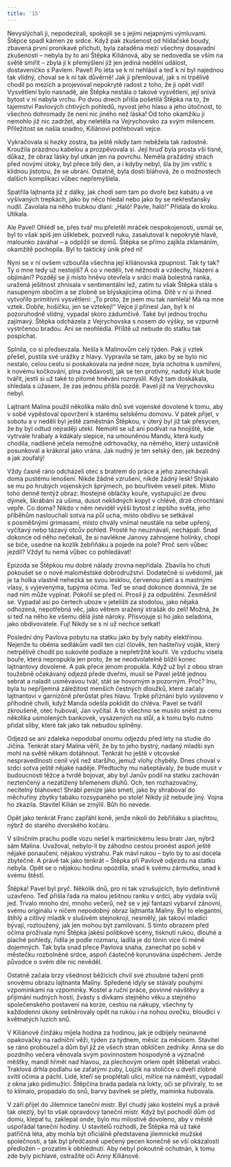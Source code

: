 ```yaml
---
title: '15'
---
```


Nevyslýchali ji, nepodezírali, spokojili se s jejími nejapnými výmluvami. Štěpce spadl kámen ze srdce. Když pak zkušenost od hlídačské boudy, zbavená první pronikavé příchuti, byla zařaděna mezi všechny dosavadní zkušenosti – nebyla by to ani Štěpka Kiliánová, aby se nedovedla se vším na světě smířit – zbyla jí k přemýšlení již jen jediná nedělní událost, dostaveníčko s Pavlem. Pavel! Po léta se k ní nehlásil a teď k ní byl najednou tak vlídný, choval se k ní tak důvěrně! Jak ji přemlouval, jak s ní trpělivě chodil po mezích a projevoval nepokrytě radost z toho, že ji opět vidí! Vysvětlení bylo nasnadě, ale Štěpka nestála o takové vysvětlení, její snivá bytost v ní nabyla vrchu. Po dvou dnech přišla pošetilá Štěpka na to, že tajemství Pavlových chtivých pohledů, nyvost jeho hlasu a jeho útočnost, to všechno dohromady že není nic jiného než láska! Od toho okamžiku ji nemohlo již nic zadržet, aby neletěla na Vejrychovsko za svým milencem. Příležitost se našla snadno, Kiliánovi potřebovali vejce.

Vykračovala si hezky zostra, ba ještě nikdy tam neběžela tak radostně. Kroužila prázdnou kabelou a prozpěvovala si. Její hruď byla prosta vší tísně, důkaz, že obraz lásky byl utkán jen na povrchu. Neměla pražádný strach před novými útoky, byl přece bílý den, a i kdyby nebyl, šla by jim vstříc s klidnou jistotou, že se ubrání. Ostatně, byla dosti bláhová, že o možnostech dalších komplikací vůbec nepřemýšlela.

Spatřila lajtnanta již z dálky, jak chodí sem tam po dvoře bez kabátu a ve vyšívaných trepkách, jako by něco hledal nebo jako by se nekřesťansky nudil. Zavolala na něho trubkou dlaní: „Haló! Pavle, haló!“ Přidala do kroku. Utíkala.

Ale Pavel! Ohlédl se, přes tvář mu přeletěl mráček nespokojenosti, usmál se, byl to však spíš jen úšklebek, pozvedl ruku, zasalutoval k nepokryté hlavě, malounko zaváhal – a odplížil se domů. Štěpka se přímo zajíkla zklamáním, okamžitě pochopila. Byl to taktický únik před ní!

Nyní se v ní ovšem vzbouřila všechna její kiliánovská zpupnost. Tak ty tak? Ty o mne tedy už nestojíš? A co v neděli, tvé něžnosti a vzdechy, hlazení a objímání? Později se jí místo hněvu otevřela v srdci malá bolestná ranka, uražená ješitnost zhnisala v sentimentální lež, zatím tu však Štěpka stála s nasupeným obočím a se zlobně se blýskajícíma očima. Dítě v ní si ihned vytvořilo primitivní vysvětlení: „To proto, že jsem mu tak namlela! Má na mne vztek. Dobře, hošíčku, jen se vztekej!“ Vejce jí přinesl Jan, byl k ní pozoruhodně vlídný, vypadal skoro zádumčivě. Také byl jednou trochu zajímavý. Štěpka odcházela z Vejrychovska s nosem do výšky, se vzpurně vystrčenou bradou. Ani se neohlédla. Příště už nebude do statku tak pospíchat.

Splnila, co si předsevzala. Nešla k Malinovům celý týden. Pak ji vztek přešel, pustila své urážky z hlavy. Vypravila se tam, jako by se bylo nic nestalo, celou cestu si poskakovala na jedné noze, byla ochotna k usmíření, k novému kočkování, plna zvědavosti, jak se ten protivný, nadutý kluk bude tvářit, jestli si už také to pitomé hněvání rozmyslil. Když tam doskákala, shledala s úžasem, že zas jednou přišla pozdě. Pavel již na Vejrychovsku nebyl.

Lajtnant Malina použil několika málo dnů své vojenské dovolené k tomu, aby v sobě vypěstoval opovržení k starému selskému domovu. V pátek přijel, v sobotu a v neděli byl ještě zaměstnán Štěpkou, v úterý byl již tak přesycen, že by byl odtud nejraději utekl. Nemohl se už ani podívat na hnojiště, kde vytrvale hrabaly a kdákaly slepice, na umouněnou Mandu, která kudy chodila, nadšeně ječela nemožné odrhovačky, na němého, který ustavičně posunkoval a krákoral jako vrána. Jak nudný je ten selský den, jak bezedný a jak zoufalý!

Vždy časně ráno odcházeli otec s bratrem do práce a jeho zanechávali doma pustému lenošení. Nikde žádné vzrušení, nikde žádný lesk! Stýskalo se mu po hrubých vojenských šprýmech, po bouřlivém veselí pitek. Místo toho denně tentýž obraz: lhostejné obláčky kouře, vystupující ze dvou dýmek, škrábání za ušima, dusot neklidných kopyt v chlévě, drzé chrochtání vepře. Co doma? Nikdo v něm neviděl vyšší bytost z lepšího světa, jeho příběhům naslouchali sotva na půl ucha, místo obdivu se setkával s posměšnými grimasami, místo chvály vnímal neustále na sebe upřený, vyčítavý nebo tázavý otcův pohled. Prostě ho neuznávali, nechápali. Snad dokonce od něho nečekali, že si navlékne Janovy zahnojené holínky, chopí se biče, usedne na kozlík žebřiňáku a pojede na pole? Proč sem vůbec jezdil? Vždyť tu nemá vůbec co pohledávat!

Epizoda se Štěpkou mu dobré nálady zrovna nepřidala. Zbavila ho chuti pokoušet se o nové maloměstské dobrodružství. Dodatečně si uvědomil, jak je ta holka vlastně nehezká se svou lesklou, červenou pletí a s mastnými vlasy, s vyjevenýma, tupýma očima. Teď se snad dokonce domnívá, že se nad ním může vypínat. Pokořil se před ní. Prosil ji za odpuštění. Zesměšnil se. Vypadal asi po čertech uboze v jetelišti za stodolou, jako nějaká odhozená, nepotřebná věc, jako větrem sražený strašák do zelí! Možná, že si teď na něho ke všemu dělá jisté nároky. Přisvojuje si ho jako seladona, jako obdivovatele. Fuj! Nikdy se s ní už nechce setkat!

Poslední dny Pavlova pobytu na statku jako by byly nabity elektřinou. Nejenže tu oběma sedlákům vadil ten cizí člověk, ten hašteřivý voják, který netrpělivě chodil po sukovité podlaze a nepřetržitě kouřil. Ve vzduchu visela bouře, která nepropukla jen proto, že se neodvolatelně blížil konec lajtnantovy dovolené. A pak přece jenom propukla. Když už byl z obou stran toužebně očekávaný odjezd přede dveřmi, musil se Pavel ještě jednou sebrat a naladit usměvavou tvář, stát se hovorným a pozorným. Proč? Inu, byla tu nepříjemná záležitost menších čestných dloužků, které začaly lajtnantovi v garnizóně přerůstat přes hlavu. Trpké přiznání bylo vysloveno v příhodné chvíli, když Manda odešla poklidit do chléva. Pavel se tvářil zkroušeně, otec huboval, Jan vyčítal. A to všechno se musilo snést za cenu několika usmolených bankovek, vysázených na stůl, a k tomu bylo nutno přidat sliby, které tak jako tak nebudou splněny.

Odjezd se ani zdaleka nepodobal onomu odjezdu před lety na studie do Jičína. Tenkrát starý Malina věřil, že by to jeho bystrý, nadaný mladší syn mohl na světě někam dotáhnout. Tenkrát ho ještě v otcovské nespravedlnosti cenil výš než staršího, jemuž vlohy chyběly. Dnes choval v srdci sotva ještě nějaké naděje. Předtuchy mu našeptávaly, že bude musit v budoucnosti těžce a tvrdě bojovat, aby byl Janův podíl na statku zachován neztenčený a nezatížený břemenem dluhů. Och, ten rozhazovačný, necitelný bláhovec! Shrábl peníze jako smetí, jako by shraboval do měchuřiny zbytky tabáku rozsypaného po stole! Nikdy již nebude jiný. Vojna ho zkazila. Stavitel Kilián se zmýlil. Bůh ho nevede.

Opět jako tenkrát Franc zapřáhl koně, jenže nikoli do žebřiňáku s plachtou, nýbrž do starého dvorského kočáru.

V silničním prachu podle vozu nešel k martinickému lesu bratr Jan, nýbrž sám Malina. Uvažoval, nebylo-li by záhodno cestou pronést aspoň ještě nějaké ponaučení, nějakou výstrahu. Pak mávl rukou – bylo by to asi docela zbytečné. A právě tak jako tenkrát – Štěpka při Pavlově odjezdu na statku nebyla. Opět se o nějakou hodinu opozdila, snad k svému zármutku, snad k svému štěstí.

Štěpka! Pavel byl pryč. Několik dnů, pro ni tak vzrušujících, bylo definitivně uzavřeno. Teď přišla řada na malou ješitnou ranku v srdci, aby vydala svůj jed. Trvalo mnoho dní, mnoho večerů, než se v její fantazii vybarvil zánovní, svému originálu v ničem nepodobný obraz lajtnanta Maliny. Byl to elegantní, štíhlý a citlivý mladík v slušivém stejnokroji, nesmělý, jak takoví mladíci bývají, roztoužený, jak jen mohou být zamilovaní. S tímto obrazem před očima prožívala nyní Štěpka jakési polibkové scény, tisknutí rukou, dlouhé a plaché pohledy, řídila je podle rozmaru, ladila je do tónin více či méně dojemných. Tak byla snad přece Pavlova snaha, zanechat po sobě v městečku rozbolněné srdce, aspoň částečně korunována úspěchem. Jenže původce o svém díle nic nevěděl.

Ostatně začala brzy všednost běžících chvil své zhoubné tažení proti snovému obrazu lajtnanta Maliny. Spředené idyly se stávaly pouhými vzpomínkami na vzpomínky. Kostel a ruční práce, povinné návštěvy a přijímání nudných hostí, žvásty s dívkami stejného věku a stejného společenského postavení na korze, cestou na nákupy, všechny ty každodenní úkony sešněrovaly opět na rukou i na nohou ovečku, bloudící v květnatých luzích snů.

V Kiliánově činžáku míjela hodina za hodinou, jak je odbíjely neúnavné opakovačky na radniční věži, týden za týdnem, měsíc za měsícem. Stavitel se ráno probouzel a dům byl již ze všech stran obklíčen zedníky. Anna se do pozdního večera věnovala svým povinnostem hospodyně a význačné měšťky, mandl hřměl nad hlavou, za plechovým orlem opět štěbetali vrabci. Traklová drhla podlahu se zaťatými zuby, Lojzík na stoličce u dveří zlobně svítil očima a páchl. Lidé, kteří se proplétali ulicí, míříce na náměstí, vypadali z okna jako pidimužíci. Štěpčina brada padala na lokty, oči se přivíraly, to se to klímalo, propadalo do snů, barvy bavlnek se pletly, maminka hubovala.

V září přijel do Jilemnice taneční mistr. Byl chudý jako kostelní myš a právě tak olezlý, byl to však opravdový taneční mistr. Když byl pochodil dům od domu, klepal tu, zaklepal onde, bylo mu milostivě dovoleno, aby v městě uspořádal taneční hodiny. U stavitelů rozhodli, že Štěpka má už také patřičná léta, aby mohla být oficiálně představena jilemnické mužské společnosti, a tak byl předčasně upečený pecen konečně se vší okázalostí předložen – prozatím k obhlédnutí. Aby nebyl pokoutně ochutnán, k tomu zde byly pichlavé, ostražité oči Anny Kiliánové.
